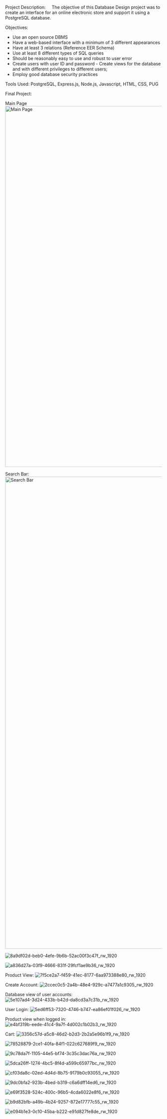 Project Description:    
The objective of this Database Design project was to create an interface for an online electronic store and support it using a PostgreSQL database. 

Objectives:
- Use an open source DBMS
- Have a web-based interface with a minimum of 3 different appearances
- Have at least 3 relations (Reference EER Schema)
- Use at least 8 different types of SQL queries 
- Should be reasonably easy to use and robust to user error
- Create users with user ID and password
- Create views for the database and with different privileges to different users;
- Employ good database security practices


Tools Used:
PostgreSQL, Express.js, Node.js, Javascript, HTML, CSS, PUG

Final Project:

Main Page
<img width="1156" alt="Main Page" src="https://github.com/tzitouni1/Eli-s-Electronic-E-Store/assets/157538304/abf4e384-f2a4-4d46-b981-7affedbb97b7">

Search Bar:
<img width="1512" alt="Search Bar" src="https://github.com/tzitouni1/Eli-s-Electronic-E-Store/assets/157538304/8d0e7913-135f-49bb-b2b9-d142f12c6642">

![8a9df02d-beb0-4efe-9b6b-52ac00f3c47f_rw_1920](https://github.com/tzitouni1/Eli-s-Electronic-E-Store/assets/157538304/2adeeb48-fbea-47fd-a085-83a112e2281e)

![a836d27a-03f9-4666-831f-29fcf1ae9b36_rw_1920](https://github.com/tzitouni1/Eli-s-Electronic-E-Store/assets/157538304/ce03fa57-c83a-4b30-97e9-1c928e7edc5f)

Product View:
![7f5ce2a7-f459-41ec-8177-6aa973388e80_rw_1920](https://github.com/tzitouni1/Eli-s-Electronic-E-Store/assets/157538304/8334d843-2125-4561-8912-15130f6a9cc8)

Create Account:
![2ccec0c5-2a4b-48e4-929c-a7477a1c9305_rw_1920](https://github.com/tzitouni1/Eli-s-Electronic-E-Store/assets/157538304/caa5dbcc-a929-4bdc-a357-15b25e5c5a5f)

Database view of user accounts:
![5e107ad4-3d24-433b-b42d-da8cd3a7c31b_rw_1920](https://github.com/tzitouni1/Eli-s-Electronic-E-Store/assets/157538304/c205ba30-bfbf-417c-89e0-2079ca78c604)

User Login:
![5ed6ff53-7320-4746-b747-ea86ef01f026_rw_1920](https://github.com/tzitouni1/Eli-s-Electronic-E-Store/assets/157538304/f6ffdbfb-c338-4ceb-8d8d-ce20f462b7d4)

Product view when logged in:
![e4bf319b-eede-41c4-9a7f-4d002c1b02b3_rw_1920](https://github.com/tzitouni1/Eli-s-Electronic-E-Store/assets/157538304/7961df1d-8b23-4748-9030-2ae5dde12fd1)

Cart:
![3356c57d-a5c8-46d2-b2d3-2b2a5e96b1f9_rw_1920](https://github.com/tzitouni1/Eli-s-Electronic-E-Store/assets/157538304/3efd8998-240e-46e4-8303-7c42983d07cd)

![78528879-2ce1-40fa-84f1-022c627689f9_rw_1920](https://github.com/tzitouni1/Eli-s-Electronic-E-Store/assets/157538304/191cbb90-cd72-4cff-b5dd-9c7bde002c89)

![9c78da7f-1105-44e5-bf74-3c35c3dac76a_rw_1920](https://github.com/tzitouni1/Eli-s-Electronic-E-Store/assets/157538304/3c21e636-a7f2-4c54-928f-f336c2d48d98)

![5dca26ff-1274-4bc5-8f4d-a599c65977bc_rw_1920](https://github.com/tzitouni1/Eli-s-Electronic-E-Store/assets/157538304/0a60f465-b10c-437f-b829-71c6203b2fb0)

![cf03da8c-02ed-4d4d-8b75-9179b0c93055_rw_1920](https://github.com/tzitouni1/Eli-s-Electronic-E-Store/assets/157538304/a0c4cbc3-6916-439b-b6df-15885f8c671b)

![9dc0bfa2-923b-4bed-b319-c6a6dff14ed6_rw_1920](https://github.com/tzitouni1/Eli-s-Electronic-E-Store/assets/157538304/e56b9bef-d968-4321-8497-9d4036df0983)

![e69f3528-524c-400c-96b5-4cda6022e8f6_rw_1920](https://github.com/tzitouni1/Eli-s-Electronic-E-Store/assets/157538304/e88545c4-1d38-437b-9592-b88a1a6b7bca)

![b9d82bfb-a49b-4b24-9257-872e17777c55_rw_1920](https://github.com/tzitouni1/Eli-s-Electronic-E-Store/assets/157538304/33bac526-d4ca-40b3-8e96-8c43244f5161)

![e094b1e3-0c10-45ba-b222-e91d827fe8de_rw_1920](https://github.com/tzitouni1/Eli-s-Electronic-E-Store/assets/157538304/6a3a6e68-3205-48b8-8751-2bce51431d00)

